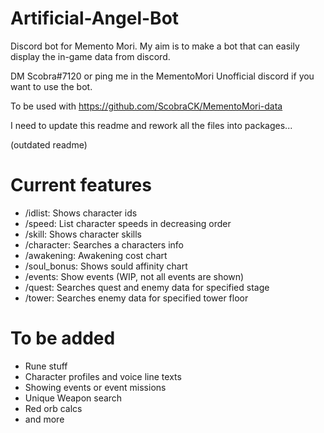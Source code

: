 # Artificial-Angel-Bot

Discord bot for Memento Mori. My aim is to make a bot that can easily display the in-game data from discord.

DM Scobra#7120 or ping me in the MementoMori Unofficial discord if you want to use the bot.

To be used with https://github.com/ScobraCK/MementoMori-data


I need to update this readme and rework all the files into packages...

(outdated readme)
# Current features
- /idlist: Shows character ids
- /speed: List character speeds in decreasing order
- /skill: Shows character skills
- /character: Searches a characters info
- /awakening: Awakening cost chart
- /soul_bonus: Shows sould affinity chart
- /events: Show events (WIP, not all events are shown)
- /quest: Searches quest and enemy data for specified stage
- /tower: Searches enemy data for specified tower floor

# To be added
- Rune stuff
- Character profiles and voice line texts
- Showing events or event missions
- Unique Weapon search 
- Red orb calcs
- and more
